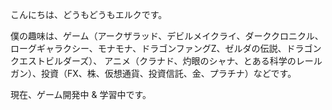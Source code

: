 こんにちは、どうもどうもエルクです。

僕の趣味は、ゲーム（アークザラッド、デビルメイクライ、ダーククロニクル、ローグギャラクシー、モナモナ、ドラゴンファングZ、ゼルダの伝説、ドラゴンクエストビルダーズ）、
アニメ（クラナド、灼眼のシャナ、とある科学のレールガン）、投資（FX、株、仮想通貨、投資信託、金、プラチナ）などです。

現在、ゲーム開発中 & 学習中です。

<!---
eruku9/eruku9 is a ✨ special ✨ repository because its `README.md` (this file) appears on your GitHub profile.
You can click the Preview link to take a look at your changes.
--->
